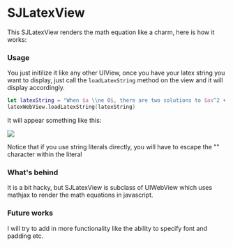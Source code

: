 # SJLatexView
This SJLatexView renders the math equation like a charm, here is how it works: 

### Usage
You just initilize it like any other UIView, once you have your latex string you want to display, just call the  `loadLatexString` method on the view and it will display accordingly. 
```swift
let latexString = "When $a \\ne 0$, there are two solutions to $ax^2 + bx + c = 0$ and they are$$x = {-b \\pm \\sqrt{b^2-4ac} \\over 2a}.$$"
latexWebView.loadLatexString(latexString)
```
It will appear something like this: 

![](https://dl.dropboxusercontent.com/u/76177422/sjlatex.png)

Notice that if you use string literals directly, you will have to escape the "\" character within the literal
### What's behind
It is a bit hacky, but SJLatexView is subclass of UIWebView which uses mathjax to render the math equations in javascript. 

### Future works
I will try to add in more functionality like the ability to specify font and padding etc. 
